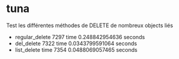 tuna
====

Test les différentes méthodes de DELETE de nombreux objects liés



* regular_delete 7297 time 0.248842954636 seconds
* del_delete 7322 time 0.0343799591064 seconds
* list_delete time 7354 0.0488069057465 seconds

